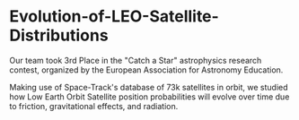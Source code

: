 # Evolution-of-LEO-Satellite-Distributions
Our team took 3rd Place in the "Catch a Star" astrophysics research contest, organized by the European Association for Astronomy Education. 

Making use of Space-Track's database of 73k satellites in orbit, we studied how Low Earth Orbit Satellite position probabilities will evolve over time due to friction, gravitational effects, and radiation. 
